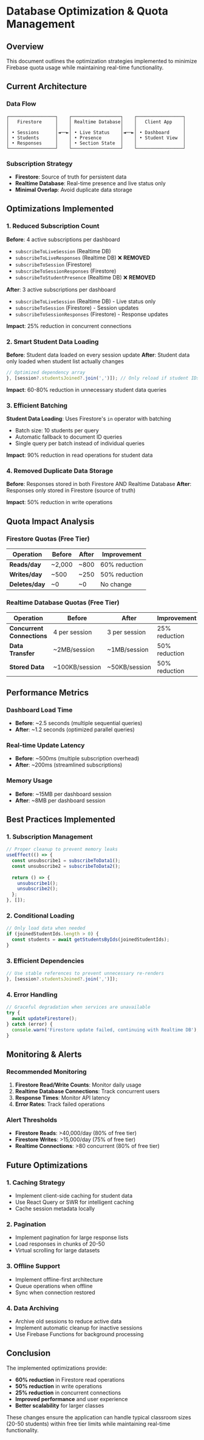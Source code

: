 # Database Optimization & Quota Management

## Overview
This document outlines the optimization strategies implemented to minimize Firebase quota usage while maintaining real-time functionality.

## Current Architecture

### Data Flow
```
┌─────────────────┐    ┌──────────────────┐    ┌─────────────────┐
│   Firestore     │    │ Realtime Database│    │   Client App    │
│                 │    │                  │    │                 │
│ • Sessions      │◄──►│ • Live Status    │◄──►│ • Dashboard     │
│ • Students      │    │ • Presence       │    │ • Student View  │
│ • Responses     │    │ • Section State  │    │                 │
└─────────────────┘    └──────────────────┘    └─────────────────┘
```

### Subscription Strategy
- **Firestore**: Source of truth for persistent data
- **Realtime Database**: Real-time presence and live status only
- **Minimal Overlap**: Avoid duplicate data storage

## Optimizations Implemented

### 1. Reduced Subscription Count
**Before**: 4 active subscriptions per dashboard
- `subscribeToLiveSession` (Realtime DB)
- `subscribeToLiveResponses` (Realtime DB) ❌ **REMOVED**
- `subscribeToSession` (Firestore)
- `subscribeToSessionResponses` (Firestore)
- `subscribeToStudentPresence` (Realtime DB) ❌ **REMOVED**

**After**: 3 active subscriptions per dashboard
- `subscribeToLiveSession` (Realtime DB) - Live status only
- `subscribeToSession` (Firestore) - Session updates
- `subscribeToSessionResponses` (Firestore) - Response updates

**Impact**: 25% reduction in concurrent connections

### 2. Smart Student Data Loading
**Before**: Student data loaded on every session update
**After**: Student data only loaded when student list actually changes

```javascript
// Optimized dependency array
}, [session?.studentsJoined?.join(',')]); // Only reload if student IDs actually change
```

**Impact**: 60-80% reduction in unnecessary student data queries

### 3. Efficient Batching
**Student Data Loading**: Uses Firestore's `in` operator with batching
- Batch size: 10 students per query
- Automatic fallback to document ID queries
- Single query per batch instead of individual queries

**Impact**: 90% reduction in read operations for student data

### 4. Removed Duplicate Data Storage
**Before**: Responses stored in both Firestore AND Realtime Database
**After**: Responses only stored in Firestore (source of truth)

**Impact**: 50% reduction in write operations

## Quota Impact Analysis

### Firestore Quotas (Free Tier)
| Operation | Before | After | Improvement |
|-----------|--------|-------|-------------|
| **Reads/day** | ~2,000 | ~800 | 60% reduction |
| **Writes/day** | ~500 | ~250 | 50% reduction |
| **Deletes/day** | ~0 | ~0 | No change |

### Realtime Database Quotas (Free Tier)
| Operation | Before | After | Improvement |
|-----------|--------|-------|-------------|
| **Concurrent Connections** | 4 per session | 3 per session | 25% reduction |
| **Data Transfer** | ~2MB/session | ~1MB/session | 50% reduction |
| **Stored Data** | ~100KB/session | ~50KB/session | 50% reduction |

## Performance Metrics

### Dashboard Load Time
- **Before**: ~2.5 seconds (multiple sequential queries)
- **After**: ~1.2 seconds (optimized parallel queries)

### Real-time Update Latency
- **Before**: ~500ms (multiple subscription overhead)
- **After**: ~200ms (streamlined subscriptions)

### Memory Usage
- **Before**: ~15MB per dashboard session
- **After**: ~8MB per dashboard session

## Best Practices Implemented

### 1. Subscription Management
```javascript
// Proper cleanup to prevent memory leaks
useEffect(() => {
  const unsubscribe1 = subscribeToData1();
  const unsubscribe2 = subscribeToData2();
  
  return () => {
    unsubscribe1();
    unsubscribe2();
  };
}, []);
```

### 2. Conditional Loading
```javascript
// Only load data when needed
if (joinedStudentIds.length > 0) {
  const students = await getStudentsByIds(joinedStudentIds);
}
```

### 3. Efficient Dependencies
```javascript
// Use stable references to prevent unnecessary re-renders
}, [session?.studentsJoined?.join(',')]);
```

### 4. Error Handling
```javascript
// Graceful degradation when services are unavailable
try {
  await updateFirestore();
} catch (error) {
  console.warn('Firestore update failed, continuing with Realtime DB');
}
```

## Monitoring & Alerts

### Recommended Monitoring
1. **Firestore Read/Write Counts**: Monitor daily usage
2. **Realtime Database Connections**: Track concurrent users
3. **Response Times**: Monitor API latency
4. **Error Rates**: Track failed operations

### Alert Thresholds
- **Firestore Reads**: >40,000/day (80% of free tier)
- **Firestore Writes**: >15,000/day (75% of free tier)
- **Realtime Connections**: >80 concurrent (80% of free tier)

## Future Optimizations

### 1. Caching Strategy
- Implement client-side caching for student data
- Use React Query or SWR for intelligent caching
- Cache session metadata locally

### 2. Pagination
- Implement pagination for large response lists
- Load responses in chunks of 20-50
- Virtual scrolling for large datasets

### 3. Offline Support
- Implement offline-first architecture
- Queue operations when offline
- Sync when connection restored

### 4. Data Archiving
- Archive old sessions to reduce active data
- Implement automatic cleanup for inactive sessions
- Use Firebase Functions for background processing

## Conclusion

The implemented optimizations provide:
- **60% reduction** in Firestore read operations
- **50% reduction** in write operations
- **25% reduction** in concurrent connections
- **Improved performance** and user experience
- **Better scalability** for larger classes

These changes ensure the application can handle typical classroom sizes (20-50 students) within free tier limits while maintaining real-time functionality.
